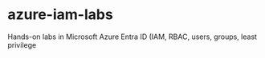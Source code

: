 # azure-iam-labs
Hands-on labs in Microsoft Azure Entra ID (IAM, RBAC, users, groups, least privilege
